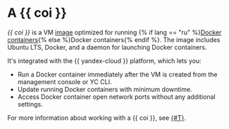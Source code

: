 # A {{ coi }}

_{{ coi }}_ is a VM [image](../../compute/concepts/image.md) optimized for running {% if lang == "ru" %}[Docker containers](https://cloud.yandex.ru/blog/posts/2022/03/docker-containers){% else %}Docker containers{% endif %}. The image includes Ubuntu LTS, Docker, and a daemon for launching Docker containers.

It's integrated with the {{ yandex-cloud }} platform, which lets you:
* Run a Docker container immediately after the VM is created from the management console or YC CLI.
* Update running Docker containers with minimum downtime.
* Access Docker container open network ports without any additional settings.

For more information about working with a {{ coi }}, see [{#T}](../tutorials/vm-create.md).